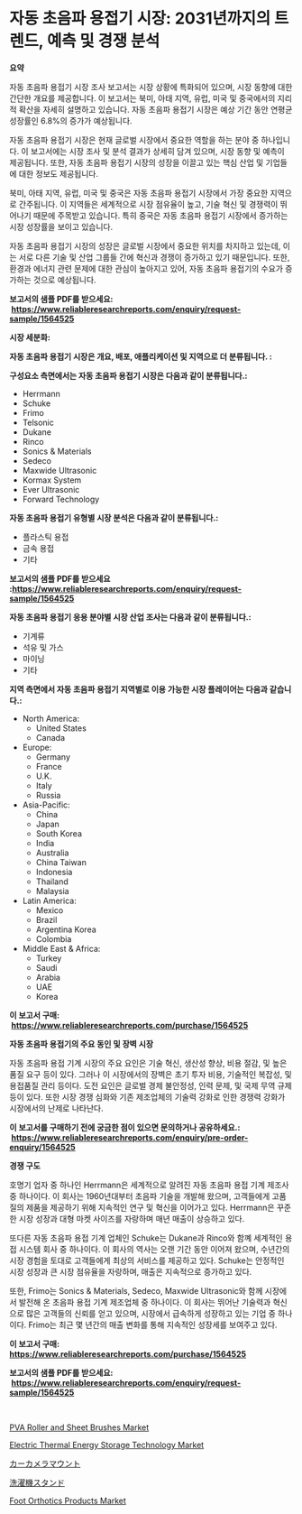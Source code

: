 <p><h1>자동 초음파 용접기 시장: 2031년까지의 트렌드, 예측 및 경쟁 분석</h1></p><p><strong>요약</strong></p>
<p><p>자동 초음파 용접기 시장 조사 보고서는 시장 상황에 특화되어 있으며, 시장 동향에 대한 간단한 개요를 제공합니다. 이 보고서는 북미, 아태 지역, 유럽, 미국 및 중국에서의 지리적 확산을 자세히 설명하고 있습니다. 자동 초음파 용접기 시장은 예상 기간 동안 연평균 성장률인 6.8%의 증가가 예상됩니다.</p><p>자동 초음파 용접기 시장은 현재 글로벌 시장에서 중요한 역할을 하는 분야 중 하나입니다. 이 보고서에는 시장 조사 및 분석 결과가 상세히 담겨 있으며, 시장 동향 및 예측이 제공됩니다. 또한, 자동 초음파 용접기 시장의 성장을 이끌고 있는 핵심 산업 및 기업들에 대한 정보도 제공됩니다.</p><p>북미, 아태 지역, 유럽, 미국 및 중국은 자동 초음파 용접기 시장에서 가장 중요한 지역으로 간주됩니다. 이 지역들은 세계적으로 시장 점유율이 높고, 기술 혁신 및 경쟁력이 뛰어나기 때문에 주목받고 있습니다. 특히 중국은 자동 초음파 용접기 시장에서 증가하는 시장 성장률을 보이고 있습니다.</p><p>자동 초음파 용접기 시장의 성장은 글로벌 시장에서 중요한 위치를 차지하고 있는데, 이는 서로 다른 기술 및 산업 그룹들 간에 혁신과 경쟁이 증가하고 있기 때문입니다. 또한, 환경과 에너지 관련 문제에 대한 관심이 높아지고 있어, 자동 초음파 용접기의 수요가 증가하는 것으로 예상됩니다.</p></p>
<p><strong>보고서의 샘플 PDF를 받으세요: &nbsp;<a href="https://www.reliableresearchreports.com/enquiry/request-sample/1564525">https://www.reliableresearchreports.com/enquiry/request-sample/1564525</a></strong></p>
<p><strong>시장 세분화:</strong></p>
<p><strong> 자동 초음파 용접기 시장은 개요, 배포, 애플리케이션 및 지역으로 더 분류됩니다. :</strong></p>
<p><strong>구성요소 측면에서는 자동 초음파 용접기 시장은 다음과 같이 분류됩니다.:</strong></p>
<p><ul><li>Herrmann</li><li>Schuke</li><li>Frimo</li><li>Telsonic</li><li>Dukane</li><li>Rinco</li><li>Sonics & Materials</li><li>Sedeco</li><li>Maxwide Ultrasonic</li><li>Kormax System</li><li>Ever Ultrasonic</li><li>Forward Technology</li></ul></p>
<p><strong> 자동 초음파 용접기 유형별 시장 분석은 다음과 같이 분류됩니다.:</strong></p>
<p><ul><li>플라스틱 용접</li><li>금속 용접</li><li>기타</li></ul></p>
<p><strong>보고서의 샘플 PDF를 받으세요 :<a href="https://www.reliableresearchreports.com/enquiry/request-sample/1564525">https://www.reliableresearchreports.com/enquiry/request-sample/1564525</a></strong></p>
<p><strong> 자동 초음파 용접기 응용 분야별 시장 산업 조사는 다음과 같이 분류됩니다.:</strong></p>
<p><ul><li>기계류</li><li>석유 및 가스</li><li>마이닝</li><li>기타</li></ul></p>
<p><strong>지역 측면에서 자동 초음파 용접기 지역별로 이용 가능한 시장 플레이어는 다음과 같습니다.:</strong></p>
<p><ul>
    <li>
        North America:
        <ul>
            <li>United States</li>
            <li>Canada</li>
        </ul>
    </li>
    <li>
        Europe:
        <ul>
            <li>Germany</li>
            <li>France</li>
            <li>U.K.</li>
            <li>Italy</li>
            <li>Russia</li>
        </ul>
    </li>
    <li>
        Asia-Pacific:
        <ul>
            <li>China</li>
            <li>Japan</li>
            <li>South Korea</li>
            <li>India</li>
            <li>Australia</li>
            <li>China Taiwan</li>
            <li>Indonesia</li>
            <li>Thailand</li>
            <li>Malaysia</li>
        </ul>
    </li>
    <li>
        Latin America:
        <ul>
            <li>Mexico</li>
            <li>Brazil</li>
            <li>Argentina Korea</li>
            <li>Colombia</li>
        </ul>
    </li>
    <li>
        Middle East & Africa:
        <ul>
            <li>Turkey</li>
            <li>Saudi</li>
            <li>Arabia</li>
            <li>UAE</li>
            <li>Korea</li>
        </ul>
    </li>
    </ul></p>
<p><strong>이 보고서 구매: &nbsp;<a href="https://www.reliableresearchreports.com/purchase/1564525">https://www.reliableresearchreports.com/purchase/1564525</a></strong></p>
<p><strong>자동 초음파 용접기의 주요 동인 및 장벽 시장</strong></p>
<p><p>자동 초음파 용접 기계 시장의 주요 요인은 기술 혁신, 생산성 향상, 비용 절감, 및 높은 품질 요구 등이 있다. 그러나 이 시장에서의 장벽은 초기 투자 비용, 기술적인 복잡성, 및 용접품질 관리 등이다. 도전 요인은 글로벌 경제 불안정성, 인력 문제, 및 국제 무역 규제 등이 있다. 또한 시장 경쟁 심화와 기존 제조업체의 기술력 강화로 인한 경쟁력 강화가 시장에서의 난제로 나타난다.</p></p>
<p><strong>이 보고서를 구매하기 전에 궁금한 점이 있으면 문의하거나 공유하세요.: &nbsp;<a href="https://www.reliableresearchreports.com/enquiry/pre-order-enquiry/1564525">https://www.reliableresearchreports.com/enquiry/pre-order-enquiry/1564525</a></strong></p>
<p><strong>경쟁 구도</strong></p>
<p><p>호명기 업자 중 하나인 Herrmann은 세계적으로 알려진 자동 초음파 용접 기계 제조사 중 하나이다. 이 회사는 1960년대부터 초음파 기술을 개발해 왔으며, 고객들에게 고품질의 제품을 제공하기 위해 지속적인 연구 및 혁신을 이어가고 있다. Herrmann은 꾸준한 시장 성장과 대형 마켓 사이즈를 자랑하며 매년 매출이 상승하고 있다.</p><p>또다른 자동 초음파 용접 기계 업체인 Schuke는 Dukane과 Rinco와 함꼐 세계적인 용접 시스템 회사 중 하나이다. 이 회사의 역사는 오랜 기간 동안 이어져 왔으며, 수년간의 시장 경험을 토대로 고객들에게 최상의 서비스를 제공하고 있다. Schuke는 안정적인 시장 성장과 큰 시장 점유율을 자랑하며, 매출은 지속적으로 증가하고 있다.</p><p>또한, Frimo는 Sonics & Materials, Sedeco, Maxwide Ultrasonic와 함께 시장에서 발전해 온 초음파 용접 기계 제조업체 중 하나이다. 이 회사는 뛰어난 기술력과 혁신으로 많은 고객들의 신뢰를 얻고 있으며, 시장에서 급속하게 성장하고 있는 기업 중 하나이다. Frimo는 최근 몇 년간의 매출 변화를 통해 지속적인 성장세를 보여주고 있다.</p></p>
<p><strong>이 보고서 구매: &nbsp; <a href="https://www.reliableresearchreports.com/purchase/1564525">https://www.reliableresearchreports.com/purchase/1564525</a></strong></p>
<p><strong>보고서의 샘플 PDF를 받으세요: &nbsp;<a href="https://www.reliableresearchreports.com/enquiry/request-sample/1564525">https://www.reliableresearchreports.com/enquiry/request-sample/1564525</a></strong><strong></strong></p>
<p>&nbsp;</p>
<p><p><a href="https://issuu.com/reportprime-2/docs/pva-roller-and-sheet-brushes-market-size-2030.pptx">PVA Roller and Sheet Brushes Market</a></p><p><a href="https://issuu.com/reportprime-2/docs/electric-thermal-energy-storage-technology-market-">Electric Thermal Energy Storage Technology Market</a></p><p><a href="https://github.com/NashBeahan2023/Market-Research-Report-List-1/blob/main/43460007156.md">カーカメラマウント</a></p><p><a href="https://github.com/joaejkdzgyljvo6/Market-Research-Report-List-1/blob/main/90544557155.md">洗濯機スタンド</a></p><p><a href="https://github.com/pjcfca/Market-Research-Report-List-1/blob/main/foot-orthotics-products-market.md">Foot Orthotics Products Market</a></p></p>